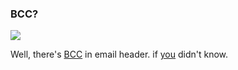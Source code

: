 ### BCC?

[![](http://kriwil.com/images/9t.png)](http://kriwil.com/images/9.png)

Well, there's [BCC](http://en.wikipedia.org/wiki/Blind_Carbon_Copy) in email header. if [you](http://sharingfoto.com) didn't know.

<!-- METADATA: {"time": "2008-04-17 11:49:45", "title": "BCC?"} -->
